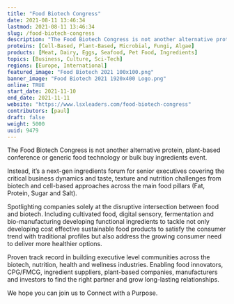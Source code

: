 ```yaml
---
title: "Food Biotech Congress"
date: 2021-08-11 13:46:34
lastmod: 2021-08-11 13:46:34
slug: /food-biotech-congress
description: "The Food Biotech Congress is not another alternative protein, plant-based conference or generic food technology or bulk buy ingredients event.Instead, it’s a next-gen ingredients forum for senior executives covering the critical business dynamics and taste, texture and nutrition challenges from biotech and cell-based approaches across the main food pillars (Fat, Protein, Sugar and Salt)."
proteins: [Cell-Based, Plant-Based, Microbial, Fungi, Algae]
products: [Meat, Dairy, Eggs, Seafood, Pet Food, Ingredients]
topics: [Business, Culture, Sci-Tech]
regions: [Europe, International]
featured_image: "Food Biotech 2021 100x100.png"
banner_image: "Food Biotech 2021 1920x400 Logo.png"
online: TRUE
start_date: 2021-11-10
end_date: 2021-11-11
website: "https://www.lsxleaders.com/food-biotech-congress"
contributors: [paul]
draft: false
weight: 5000
uuid: 9479
---
```

<p>The Food Biotech Congress is not another alternative protein, plant-based conference or generic food technology or bulk buy ingredients event.</p>
<p>Instead, it’s a next-gen ingredients forum for senior executives covering the critical business dynamics and taste, texture and nutrition challenges from biotech and cell-based approaches across the main food pillars (Fat, Protein, Sugar and Salt).</p>
<p>Spotlighting companies solely at the disruptive intersection between food and biotech. Including cultivated food, digital sensory, fermentation and bio-manufacturing developing functional ingredients to tackle not only developing cost effective sustainable food products to satisfy the consumer trend with traditional profiles but also address the growing consumer need to deliver more healthier options.</p>
<p>Proven track record in building executive level communities across the biotech, nutrition, health and wellness industries. Enabling food innovators, CPG/FMCG, ingredient suppliers, plant-based companies, manufacturers and investors to find the right partner and grow long-lasting relationships.</p>
<p>We hope you can join us to Connect with a Purpose. </p>
